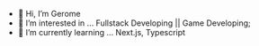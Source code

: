 - 👋 Hi, I’m Gerome
- 👀 I’m interested in ... Fullstack Developing || Game Developing;
- 🌱 I’m currently learning ... Next.js, Typescript


<!---
Llo-ops/Llo-ops is a ✨ special ✨ repository because its `README.md` (this file) appears on your GitHub profile.
You can click the Preview link to take a look at your changes.
--->
